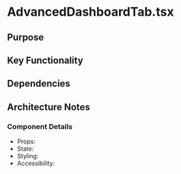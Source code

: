 # AdvancedDashboardTab.tsx

## Purpose

## Key Functionality

## Dependencies

## Architecture Notes

### Component Details
- Props: 
- State: 
- Styling: 
- Accessibility: 
